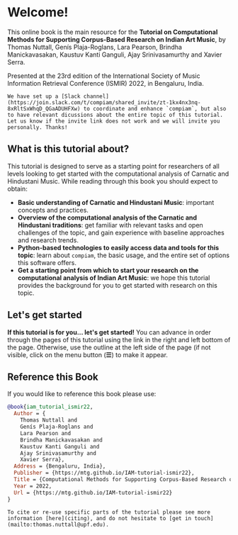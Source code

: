 # Welcome!

This online book is the main resource for the **Tutorial on Computational Methods for Supporting Corpus-Based Research on Indian Art Music**, by Thomas Nuttall, Genís Plaja-Roglans, Lara Pearson, Brindha Manickavasakan, Kaustuv Kanti Ganguli, Ajay Srinivasamurthy and Xavier Serra.

Presented at the 23rd edition of the International Society of Music Information Retrieval Conference (ISMIR) 2022, in Bengaluru, India.

```{admonition} Join us!!!
We have set up a [Slack channel](https://join.slack.com/t/compiam/shared_invite/zt-1kx4nx3nq-8xRltSxWhqD_QGaADUHFXw) to coordinate and enhance `compiam`, but also to have relevant dicussions about the entire topic of this tutorial. Let us know if the invite link does not work and we will invite you personally. Thanks! 
```

## What is this tutorial about?
This tutorial is designed to serve as a starting point for researchers of all levels looking to get started with the computational analysis of Carnatic and Hindustani Music. While reading through this book you should expect to obtain:
* **Basic understanding of Carnatic and Hindustani Music**: important concepts and practices.
* **Overview of the computational analysis of the Carnatic and Hindustani traditions**: get familiar with relevant tasks and open challenges of the topic, and gain experience with baseline approaches and research trends.
* **Python-based technologies to easily access data and tools for this topic**: learn about ``compiam``, the basic usage, and the entire set of options this software offers.
* **Get a starting point from which to start your research on the computational analysis of Indian Art Music**: we hope this tutorial provides the background for you to get started with research on this topic.

## Let's get started
**If this tutorial is for you... let's get started!** You can advance in order through the pages of this tutorial using the link in the right and left bottom of the page. Otherwise, use the outline at the left side of the page (if not visible, click on the menu button (**☰**) to make it appear.


## Reference this Book

If you would like to reference this book please use:

```bibtex
@book{iam_tutorial_ismir22,
  Author = {
    Thomas Nuttall and 
    Genís Plaja-Roglans and 
    Lara Pearson and 
    Brindha Manickavasakan and 
    Kaustuv Kanti Ganguli and 
    Ajay Srinivasamurthy and 
    Xavier Serra},
  Address = {Bengaluru, India},
  Publisher = {https://mtg.github.io/IAM-tutorial-ismir22},
  Title = {Computational Methods for Supporting Corpus-Based Research on Indian Art Music},
  Year = 2022,
  Url = {https://mtg.github.io/IAM-tutorial-ismir22}
}
```

```{note}
To cite or re-use specific parts of the tutorial please see more information [here](citing), and do not hesitate to [get in touch](mailto:thomas.nuttall@upf.edu).
```